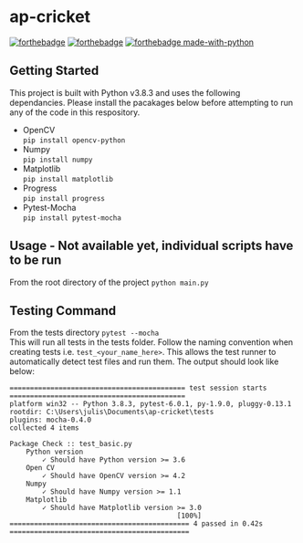 # ap-cricket
[![forthebadge](https://forthebadge.com/images/badges/60-percent-of-the-time-works-every-time.svg)](https://forthebadge.com)
[![forthebadge](https://forthebadge.com/images/badges/powered-by-electricity.svg)](https://forthebadge.com)
[![forthebadge made-with-python](http://ForTheBadge.com/images/badges/made-with-python.svg)](https://www.python.org/)


## Getting Started
This project is built with Python v3.8.3 and uses the following dependancies. Please install the pacakages below before attempting to run any of the code in this respository.
- OpenCV  
    `pip install opencv-python`  
- Numpy  
    `pip install numpy`  
- Matplotlib  
    `pip install matplotlib`  
- Progress  
    `pip install progress`  
- Pytest-Mocha  
    `pip install pytest-mocha`  

## Usage - Not available yet, individual scripts have to be run
From the root directory of the project ```python main.py```

## Testing Command
From the tests directory  ```pytest --mocha```  
This will run all tests in the tests folder. Follow the naming convention when creating tests i.e. ```test_<your_name_here>```. This allows the test runner to automatically detect test files and run them. The output should look like below:
```
=========================================== test session starts ===========================================
platform win32 -- Python 3.8.3, pytest-6.0.1, py-1.9.0, pluggy-0.13.1
rootdir: C:\Users\julis\Documents\ap-cricket\tests
plugins: mocha-0.4.0
collected 4 items

Package Check :: test_basic.py
    Python version
        ✓ Should have Python version >= 3.6
    Open CV
        ✓ Should have OpenCV version >= 4.2
    Numpy
        ✓ Should have Numpy version >= 1.1
    Matplotlib
        ✓ Should have Matplotlib version >= 3.0
                                         [100%]
============================================ 4 passed in 0.42s ============================================
```